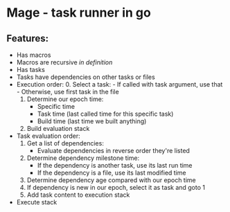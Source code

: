 Mage - task runner in go
========================


Features:
---------

- Has macros
- Macros are recursive _in definition_
- Has tasks
- Tasks have dependencies on other tasks or files
- Execution order:
	0. Select a task:
		- If called with task argument, use that
		- Otherwise, use first task in the file
	1. Determine our epoch time:
		- Specific time
		- Task time (last called time for this specific task)
		- Build time (last time we built anything)
	2. Build evaluation stack
- Task evaluation order:
	1. Get a list of dependencies:
		- Evaluate dependencies in reverse order they're listed
	2. Determine dependency milestone time:
		- If the dependency is another task, use its last run time
		- If the dependency is a file, use its last modified time
	3. Determine dependency age compared with our epoch time
	4. If dependency is new in our epoch, select it as task and goto 1
	5. Add task content to execution stack
- Execute stack
